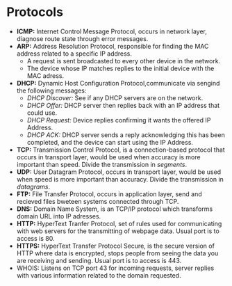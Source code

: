 # Protocols

* **ICMP:** Internet Control Message Protocol, occurs in network layer, diagnose route state through error messages.
* **ARP:** Address Resolution Protocol, responsible for finding the MAC address related to a specific IP address.
  * A request is sent broadcasted to every other device in the network.
  * The device whose IP matches replies to the initial device with the MAC adress.
* **DHCP:** Dynamic Host Configuration Protocol,communicate via sengind the following messages:
  * _DHCP Discover:_ See if any DHCP servers are on the network.
  * _DHCP Offer:_ DHCP server then replies back with an IP address that could use.
  * _DHCP Request:_ Device replies confirming it wants the offered IP Address.
  * _DHCP ACK:_ DHCP server sends a reply acknowledging this has been completed, and the device can start using the IP Address.
* **TCP:** Transmission Control Protocol, is a connection-based protocol that occurs in transport layer, would be used when accuracy is more important than speed. Divide the transmission in _segments_.
* **UDP:** User Datagram Protocol, occurs in transport layer, would be used when speed is more important than accuracy. Divide the transmission in _datagrams_.
* **FTP:** File Transfer Protocol, occurs in application layer, send and recieved files bweteen systems connected through TCP.
* **DNS:** Domain Name System, is an TCP/IP protocol which transforms domain URL into IP adresses.
* **HTTP:** HyperText Tranfer Protocol, set of rules used for communicating with web servers for the transmitting of webpage data. Usual port is to access is 80.
* **HTTPS:** HyperText Transfer Protocol Secure, is the secure version of HTTP where data is encrypted, stops people from seeing the data you are receiving and sending. Usual port is to access is 443.
* WHOIS: Listens on TCP port 43 for incoming requests, server replies with various information related to the domain requested.
